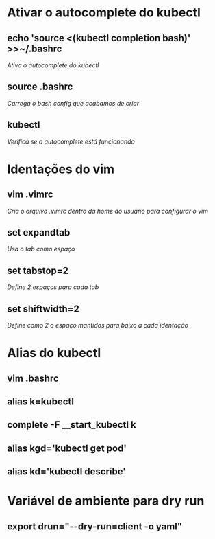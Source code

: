 # Ativar o autocomplete do kubectl

## echo 'source <(kubectl completion bash)' >>~/.bashrc
*Ativa o autocomplete do kubectl*

## source .bashrc
*Carrega o bash config que acabamos de criar*

## kubectl 
*Verifica se o autocomplete está funcionando*

# Identações do vim

## vim .vimrc
*Cria o arquivo .vimrc dentro da home do usuário para configurar o vim* 

## set expandtab
*Usa o tab como espaço*

## set tabstop=2
*Define 2 espaços para cada tab*

## set shiftwidth=2
*Define como 2 o espaço mantidos para baixo a cada identação*

# Alias do kubectl

## vim .bashrc

## alias k=kubectl

## complete -F __start_kubectl k

## alias kgd='kubectl get pod'

## alias kd='kubectl describe'

# Variável de ambiente para dry run

## export drun="--dry-run=client -o yaml"

